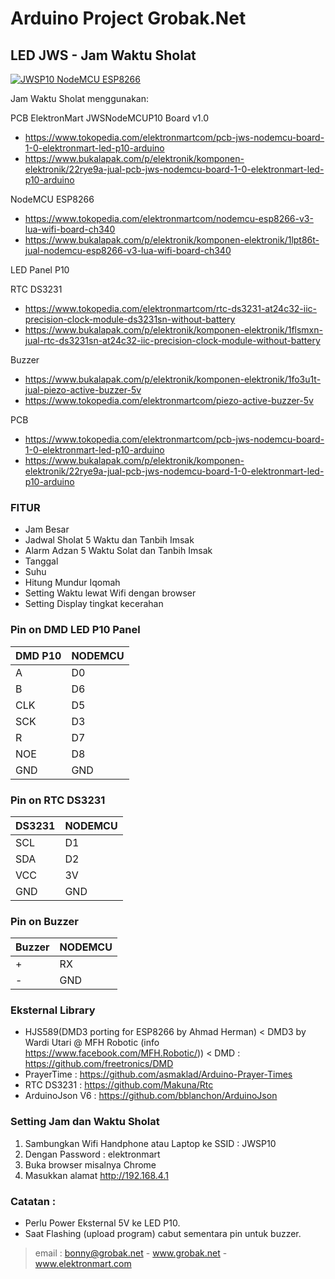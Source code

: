 # Arduino Project Grobak.Net

## LED JWS - Jam Waktu Sholat

[![JWSP10 NodeMCU ESP8266](https://i9.ytimg.com/vi/M4p0XktM3mg/hqdefault.jpg)](https://www.youtube.com/watch?v=https://youtu.be/M4p0XktM3mg)

Jam Waktu Sholat menggunakan: 

PCB ElektronMart JWSNodeMCUP10 Board v1.0
- https://www.tokopedia.com/elektronmartcom/pcb-jws-nodemcu-board-1-0-elektronmart-led-p10-arduino
- https://www.bukalapak.com/p/elektronik/komponen-elektronik/22rye9a-jual-pcb-jws-nodemcu-board-1-0-elektronmart-led-p10-arduino

NodeMCU ESP8266
- https://www.tokopedia.com/elektronmartcom/nodemcu-esp8266-v3-lua-wifi-board-ch340
- https://www.bukalapak.com/p/elektronik/komponen-elektronik/1lpt86t-jual-nodemcu-esp8266-v3-lua-wifi-board-ch340

LED Panel P10

RTC DS3231
- https://www.tokopedia.com/elektronmartcom/rtc-ds3231-at24c32-iic-precision-clock-module-ds3231sn-without-battery
- https://www.bukalapak.com/p/elektronik/komponen-elektronik/1flsmxn-jual-rtc-ds3231sn-at24c32-iic-precision-clock-module-without-battery

Buzzer
- https://www.bukalapak.com/p/elektronik/komponen-elektronik/1fo3u1t-jual-piezo-active-buzzer-5v
- https://www.tokopedia.com/elektronmartcom/piezo-active-buzzer-5v

PCB
- https://www.tokopedia.com/elektronmartcom/pcb-jws-nodemcu-board-1-0-elektronmart-led-p10-arduino
- https://www.bukalapak.com/p/elektronik/komponen-elektronik/22rye9a-jual-pcb-jws-nodemcu-board-1-0-elektronmart-led-p10-arduino

### FITUR

- Jam Besar
- Jadwal Sholat 5 Waktu dan Tanbih Imsak
- Alarm Adzan 5 Waktu Solat dan Tanbih Imsak
- Tanggal
- Suhu
- Hitung Mundur Iqomah
- Setting Waktu lewat Wifi dengan browser
- Setting Display tingkat kecerahan

### Pin on DMD LED P10 Panel

| DMD P10 | NODEMCU | 
| ------- | ------- |
| A       | D0      |                                                 
| B       | D6      |
| CLK     | D5      |
| SCK     | D3      |                            
| R       | D7      |
| NOE     | D8      |
| GND     | GND     |

### Pin on RTC DS3231

| DS3231 | NODEMCU |
| ------ | ------- |
| SCL    | D1      |
| SDA    | D2      |
| VCC    | 3V      |
| GND    | GND     |

### Pin on Buzzer

| Buzzer | NODEMCU |
| ------ | ------- |
| +      | RX      |
| -      | GND     |

### Eksternal Library
- HJS589(DMD3 porting for ESP8266 by Ahmad Herman) < DMD3 by Wardi Utari @ MFH Robotic (info https://www.facebook.com/MFH.Robotic/)) < DMD : https://github.com/freetronics/DMD
- PrayerTime : https://github.com/asmaklad/Arduino-Prayer-Times
- RTC DS3231 : https://github.com/Makuna/Rtc
- ArduinoJson V6 : https://github.com/bblanchon/ArduinoJson

### Setting Jam dan Waktu Sholat
1. Sambungkan Wifi Handphone atau Laptop ke SSID : JWSP10
2. Dengan Password : elektronmart
3. Buka browser misalnya Chrome
4. Masukkan alamat http://192.168.4.1


### Catatan : 
- Perlu Power Eksternal 5V ke LED P10.
- Saat Flashing (upload program) cabut sementara pin untuk buzzer.

> email : bonny@grobak.net - www.grobak.net - www.elektronmart.com
